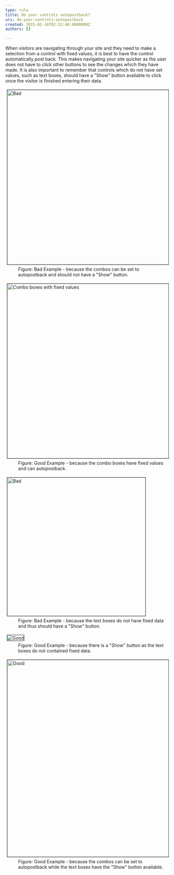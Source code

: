 ```yaml
---
type: rule
title: Do your controls autopostback?
uri: do-your-controls-autopostback
created: 2015-02-16T02:52:40.0000000Z
authors: []

---
```




<span class='intro'> <p>When visitors are navigating through your site and they need 
     to make a selection from a control with fixed values, it is 
     best to have the control automatically post back. This makes 
     navigating your site quicker as the user does not have to 
     click other buttons to see the changes which they have made. 
     It is also important to remember that controls which do not 
     have set values, such as text boxes, should have a &quot;Show&quot; 
     button available to click once the visitor is finished 
     entering their data.
                </p> </span>

<dl class="badImage"><dt> 
      <img border="1" src="http&#58;//www.ssw.com.au/SSW/Standards/Rules/Images/comboswithshowbutton.gif" alt="Bad" style="margin&#58;5px;width&#58;545px;" />
   </dt><dd>Figure&#58; Bad Example - because the combos can be set to autopostback and should not have a &quot;Show&quot; button.</dd></dl><dl class="goodImage"><dt> 
      <img border="1" src="http&#58;//www.ssw.com.au/SSW/Standards/Rules/Images/autopostbackcombos.gif" alt="Combo boxes with fixed values" style="margin&#58;5px;width&#58;545px;" />
   </dt><dd>Figure&#58; Good Example - because the combo boxes have fixed values and can autopostback.</dd></dl><dl class="badImage"><dt> 
      <img border="1" src="http&#58;//www.ssw.com.au/SSW/Standards/Rules/Images/textboxeswithnoshowbutton.gif" alt="Bad" style="margin&#58;5px;width&#58;432px;" />
   </dt><dd>Figure&#58; Bad Example -  because the text boxes do not have fixed data and thus should have a &quot;Show&quot; button.</dd></dl><dl class="goodImage"><dt> 
      <img border="1" src="http&#58;//www.ssw.com.au/SSW/Standards/Rules/Images/textboxeswithshowbutton.gif" alt="Good" style="margin&#58;5px;" />
   </dt><dd>Figure&#58; Good Example -  because there is a &quot;Show&quot; button as the text boxes do not contained fixed data.</dd></dl><dl class="goodImage"><dt> 
      <img border="1" src="http&#58;//www.ssw.com.au/SSW/Standards/Rules/Images/autopostbackandshowbutton.gif" alt="Good" style="margin&#58;5px;width&#58;615px;" />
   </dt><dd>Figure&#58; Good Example -  because the combos can be set to autopostback while the text boxes have the &quot;Show&quot; button available.</dd></dl>



